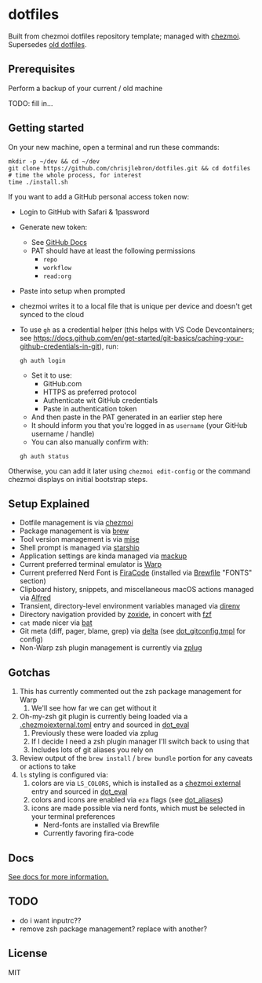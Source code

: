 # dotfiles

Built from chezmoi dotfiles repository template; managed with [chezmoi](https://chezmoi.io/).
Supersedes [old dotfiles](https://github.com/chrisjlebron/dotfiles-old).

## Prerequisites

Perform a backup of your current / old machine

TODO: fill in…

## Getting started

On your new machine, open a terminal and run these commands:

```shell
mkdir -p ~/dev && cd ~/dev
git clone https://github.com/chrisjlebron/dotfiles.git && cd dotfiles
# time the whole process, for interest
time ./install.sh
```

If you want to add a GitHub personal access token now:

- Login to GitHub with Safari & 1password
- Generate new token:
  - See [GitHub Docs](https://docs.github.com/en/authentication/keeping-your-account-and-data-secure/managing-your-personal-access-tokens)
  - PAT should have at least the following permissions
    - `repo`
    - `workflow`
    - `read:org`
- Paste into setup when prompted
- chezmoi writes it to a local file that is unique per device and doesn't get synced to the cloud
- To use `gh` as a credential helper (this helps with VS Code Devcontainers; see <https://docs.github.com/en/get-started/git-basics/caching-your-github-credentials-in-git>), run:

  ```shell
  gh auth login
  ```

  - Set it to use:
    - GitHub.com
    - HTTPS as preferred protocol
    - Authenticate wit GitHub credentials
    - Paste in authentication token
  - And then paste in the PAT generated in an earlier step here
  - It should inform you that you're logged in as `username` (your GitHub username / handle)
  - You can also manually confirm with:

  ```shell
  gh auth status
  ```

Otherwise, you can add it later using `chezmoi edit-config` or the command chezmoi displays on initial bootstrap steps.

## Setup Explained

- Dotfile management is via [chezmoi](https://chezmoi.io/)
- Package management is via [brew](https://brew.sh/)
- Tool version management is via [mise](https://mise.jdx.dev/)
- Shell prompt is managed via [starship](https://starship.rs/)
- Application settings are kinda managed via [mackup](https://github.com/lra/mackup)
- Current preferred terminal emulator is [Warp](https://www.warp.dev/)
- Current preferred Nerd Font is [FiraCode](https://formulae.brew.sh/cask/font-fira-code-nerd-font) (installed via [Brewfile](/literal_Brewfile) "FONTS" section)
- Clipboard history, snippets, and miscellaneous macOS actions managed via [Alfred](https://www.alfredapp.com/)
- Transient, directory-level environment variables managed via [direnv](https://direnv.net/)
- Directory navigation provided by [zoxide](https://github.com/ajeetdsouza/zoxide), in concert with [fzf](https://github.com/junegunn/fzf)
- `cat` made nicer via [bat](https://github.com/sharkdp/bat)
- Git meta (diff, pager, blame, grep) via [delta](https://github.com/dandavison/delta) (see [dot_gitconfig.tmpl](/dot_gitconfig.tmpl) for config)
- Non-Warp zsh plugin management is currently via [zplug](https://github.com/zplug/zplug)

## Gotchas

1. This has currently commented out the zsh package management for Warp
   1. We'll see how far we can get without it
2. Oh-my-zsh git plugin is currently being loaded via a [.chezmoiexternal.toml](/.chezmoiexternal.toml) entry and sourced in [dot_eval](/dot_eval)
   1. Previously these were loaded via zplug
   2. If I decide I need a zsh plugin manager I'll switch back to using that
   3. Includes lots of git aliases you rely on
3. Review output of the `brew install` / `brew bundle` portion for any caveats or actions to take
4. `ls` styling is configured via:
   1. colors are via `LS_COLORS`, which is installed as a [chezmoi external](/.chezmoiexternal.toml) entry and sourced in [dot_eval](/dot_eval)
   2. colors and icons are enabled via `eza` flags (see [dot_aliases](/dot_aliases))
   3. icons are made possible via nerd fonts, which must be selected in your terminal preferences
      - Nerd-fonts are installed via Brewfile
      - Currently favoring fira-code

## Docs

[See docs for more information.](/docs/)

## TODO

- do i want inputrc??
- remove zsh package management? replace with another?

## License

MIT
